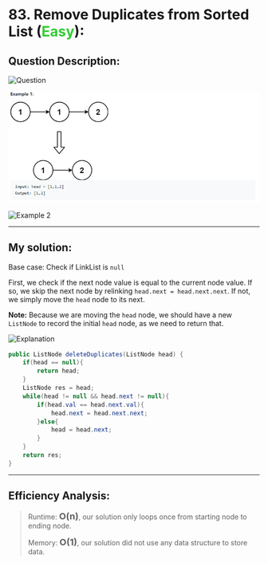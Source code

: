 # 83. Remove Duplicates from Sorted List (<span style="color:limegreen">Easy</span>):

## Question Description:
![Question](/images/Q83.PNG)

![Example 1](images/Q83.1.PNG)

![Example 2](/images/Q83.2.PNG)

---
## My solution:

Base case: Check if LinkList is `null`

First, we check if the next node value is equal to the current node value. If so, we skip the next node by relinking `head.next = head.next.next`. If not, we simply move the `head` node to its next.

**Note:** Because we are moving the `head` node, we should have a new `ListNode` to record the initial `head` node, as we need to return that.

![Explanation](/images/Q83.explanation.PNG)

```java
public ListNode deleteDuplicates(ListNode head) {
    if(head == null){
        return head;   
    }
    ListNode res = head;
    while(head != null && head.next != null){
        if(head.val == head.next.val){
            head.next = head.next.next;
        }else{
            head = head.next;
        }
    }
    return res;
}
```

---
## Efficiency Analysis:
>Runtime: <font size=4>**O(n)**</font>, our solution only loops once from starting node to ending node.
>
>Memory: <font size=4>**O(1)**</font>, our solution did not use any data structure to store data.